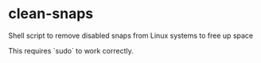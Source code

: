 # clean-snaps
Shell script to remove disabled snaps from Linux systems to free up space
<p>This requires `sudo` to work correctly.
